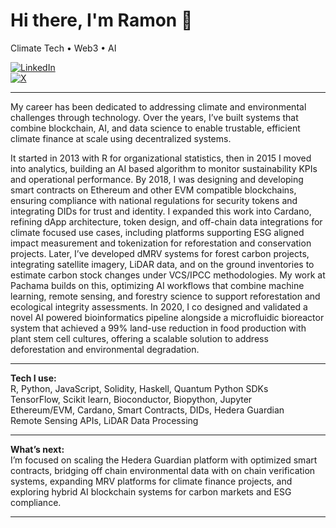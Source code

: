 # Hi there, I'm Ramon 👋 
Climate Tech • Web3 • AI 

[![LinkedIn](https://img.shields.io/badge/LinkedIn-Connect-blue)](https://www.linkedin.com/in/ramon-sundblad/)  
[![X](https://img.shields.io/badge/X-Follow-black)](https://x.com/ramonsund)  

---

My career has been dedicated to addressing climate and environmental challenges through technology. Over the years, I’ve built systems that combine blockchain, AI, and data science to enable trustable, efficient climate finance at scale using decentralized systems.  

It started in 2013 with R for organizational statistics, then in 2015 I moved into analytics, building an AI based algorithm to monitor sustainability KPIs and operational performance. By 2018, I was designing and developing smart contracts on Ethereum and other EVM compatible blockchains, ensuring compliance with national regulations for security tokens and integrating DIDs for trust and identity. I expanded this work into Cardano, refining dApp architecture, token design, and off-chain data integrations for climate focused use cases, including platforms supporting ESG aligned impact measurement and tokenization for reforestation and conservation projects. Later, I’ve developed dMRV systems for forest carbon projects, integrating satellite imagery, LiDAR data, and on the ground inventories to estimate carbon stock changes under VCS/IPCC methodologies. My work at Pachama builds on this, optimizing AI workflows that combine machine learning, remote sensing, and forestry science to support reforestation and ecological integrity assessments. In 2020, I co designed and validated a novel AI powered bioinformatics pipeline alongside a microfluidic bioreactor system that achieved a 99% land-use reduction in food production with plant stem cell cultures, offering a scalable solution to address deforestation and environmental degradation.

---

**Tech I use:**  
R, Python, JavaScript, Solidity, Haskell, Quantum Python SDKs  
TensorFlow, Scikit learn, Bioconductor, Biopython, Jupyter  
Ethereum/EVM, Cardano, Smart Contracts, DIDs, Hedera Guardian  
Remote Sensing APIs, LiDAR Data Processing  

---

**What’s next:**  
I’m focused on scaling the Hedera Guardian platform with optimized smart contracts, bridging off chain environmental data with on chain verification systems, expanding MRV platforms for climate finance projects, and exploring hybrid AI blockchain systems for carbon markets and ESG compliance.  

---

